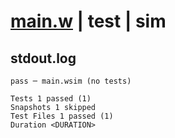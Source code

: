 # [main.w](../../../../../../../examples/tests/doc_examples/valid/01-preflight-and-inflight.md_example_11/main.w) | test | sim

## stdout.log
```log
pass ─ main.wsim (no tests)

Tests 1 passed (1)
Snapshots 1 skipped
Test Files 1 passed (1)
Duration <DURATION>
```

